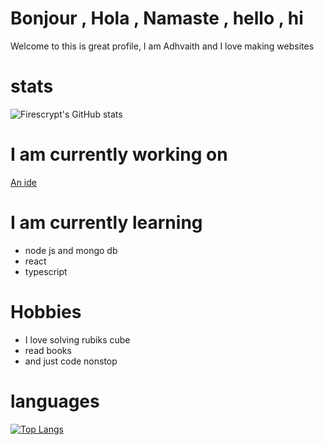 # Bonjour , Hola , Namaste , hello , hi
Welcome to this is great profile, I am Adhvaith and I love making websites


# stats
![Firescrypt's GitHub stats](https://github-readme-stats.vercel.app/api?username=firescrypt&show_icons=true&theme=cobalt)


# I am currently working on
<a href="https://github.com/firescrypt/ide">An ide</a>

# I am currently learning
- node js and mongo db
- react
- typescript

# Hobbies
- I love solving rubiks cube 
- read books
- and just code nonstop

# languages
[![Top Langs](https://github-readme-stats-one-bice.vercel.app/api/top-langs/?username=firescrypt&layout=compact&exclude_repo=Hardware-Course&hide=Jupyter%20Notebook,MATLAB&role=OWNER,ORGANIZATION_MEMBER&langs_count=10)](https://github.com/anuraghazra/github-readme-stats)
